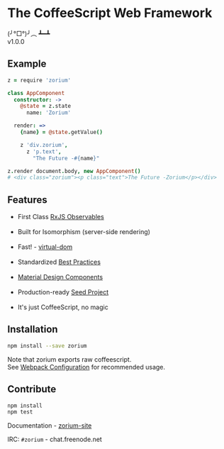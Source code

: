 # The CoffeeScript Web Framework <a class="anchor" name="intro"></a>

(╯°□°)╯︵ ┻━┻  
v1.0.0

## Example <a class="anchor" name="intro_example"></a>

```coffee
z = require 'zorium'

class AppComponent
  constructor: ->
    @state = z.state
      name: 'Zorium'

  render: =>
    {name} = @state.getValue()

    z 'div.zorium',
      z 'p.text',
        "The Future -#{name}"

z.render document.body, new AppComponent()
# <div class="zorium"><p class="text">The Future -Zorium</p></div>
```

## Features <a class="anchor" name="intro_features"></a>

  - First Class [RxJS Observables](https://github.com/Reactive-Extensions/RxJS)<br><br>
  - Built for Isomorphism (server-side rendering)<br><br>
  - Fast! - [virtual-dom](http://vdom-benchmark.github.io/vdom-benchmark/)<br><br>
  - Standardized [Best Practices](/best-practices)<br><br>
  - [Material Design Components](/paper)<br><br>
  - Production-ready [Seed Project](https://github.com/Zorium/zorium-seed)<br><br>
  - It's just CoffeeScript, no magic

## Installation <a class="anchor" name="intro_installation"></a>

```bash
npm install --save zorium
```

Note that zorium exports raw coffeescript.  
See [Webpack Configuration](/best-practices/webpack) for recommended usage.

## Contribute <a class="anchor" name="intro_contribute"></a>

```bash
npm install
npm test
```

Documentation -  [zorium-site](https://github.com/Zorium/zorium-site)

IRC: `#zorium` - chat.freenode.net
